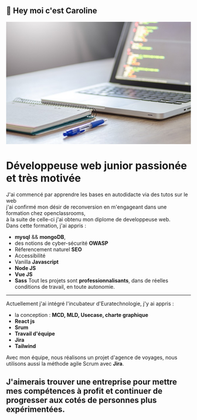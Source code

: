 👋 Hey moi c'est **Caroline**
-----------------
![Cover](https://github.com/Carolionne/Carolionne/blob/main/bg.jpg)


 # Développeuse web junior **passionée** et **très motivée**
 J'ai commencé par apprendre les bases en autodidacte via des tutos sur le web  
 j'ai confirmé mon désir de reconversion en m'engageant dans une formation chez openclassrooms,  
 à la suite de celle-ci j'ai obtenu mon diplome de developpeuse web.  
 Dans cette formation, j'ai appris :
 - **mysql** && **mongoDB**, 
 - des notions de cyber-sécurité **OWASP**
 - Réferencement naturel **SEO**
 - Accessibilité
 - Vanilla **Javascript** 
 - **Node JS**
 - **Vue JS**
 - **Sass**
 Tout les projets sont **professionnalisants**, dans de réelles conditions de travail, en toute autonomie.
 
 ----------------------------------
Actuellement j'ai intégré l'incubateur d'Euratechnologie, j'y ai appris :  
- la conception : **MCD, MLD, Usecase, charte graphique**
-  **React js**
-  **Srum**
-  **Travail d'équipe**
-  **Jira**
-  **Tailwind**


Avec mon équipe, nous réalisons un projet d'agence de voyages, nous utilisons aussi la méthode agile Scrum avec **Jira**.

## J'aimerais trouver une entreprise pour mettre mes compétences à profit et continuer de progresser aux cotés de personnes plus expérimentées.


